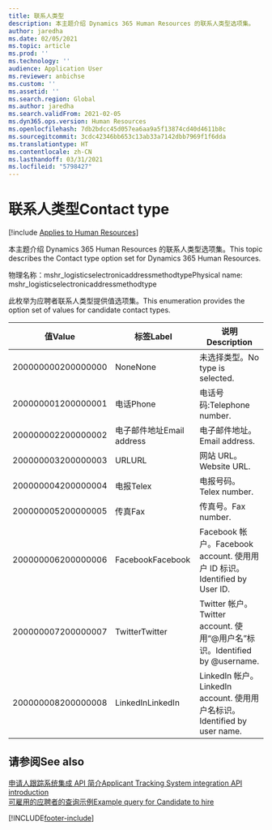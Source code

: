 ```yaml
---
title: 联系人类型
description: 本主题介绍 Dynamics 365 Human Resources 的联系人类型选项集。
author: jaredha
ms.date: 02/05/2021
ms.topic: article
ms.prod: ''
ms.technology: ''
audience: Application User
ms.reviewer: anbichse
ms.custom: ''
ms.assetid: ''
ms.search.region: Global
ms.author: jaredha
ms.search.validFrom: 2021-02-05
ms.dyn365.ops.version: Human Resources
ms.openlocfilehash: 7db2bdcc45d057ea6aa9a5f13874cd40d4611b8c
ms.sourcegitcommit: 3cdc42346bb653c13ab33a7142dbb7969f1f6dda
ms.translationtype: HT
ms.contentlocale: zh-CN
ms.lasthandoff: 03/31/2021
ms.locfileid: "5798427"
---
```

# <a name="contact-type"></a><span data-ttu-id="66e63-103">联系人类型</span><span class="sxs-lookup"><span data-stu-id="66e63-103">Contact type</span></span>

[!include [Applies to Human Resources](../includes/applies-to-hr.md)]

<span data-ttu-id="66e63-104">本主题介绍 Dynamics 365 Human Resources 的联系人类型选项集。</span><span class="sxs-lookup"><span data-stu-id="66e63-104">This topic describes the Contact type option set for Dynamics 365 Human Resources.</span></span>

<span data-ttu-id="66e63-105">物理名称：mshr_logisticselectronicaddressmethodtype</span><span class="sxs-lookup"><span data-stu-id="66e63-105">Physical name: mshr_logisticselectronicaddressmethodtype</span></span>

<span data-ttu-id="66e63-106">此枚举为应聘者联系人类型提供值选项集。</span><span class="sxs-lookup"><span data-stu-id="66e63-106">This enumeration provides the option set of values for candidate contact types.</span></span> 

| <span data-ttu-id="66e63-107">值</span><span class="sxs-lookup"><span data-stu-id="66e63-107">Value</span></span> | <span data-ttu-id="66e63-108">标签</span><span class="sxs-lookup"><span data-stu-id="66e63-108">Label</span></span> | <span data-ttu-id="66e63-109">说明</span><span class="sxs-lookup"><span data-stu-id="66e63-109">Description</span></span> |
| --- | --- | --- |
| <span data-ttu-id="66e63-110">200000000</span><span class="sxs-lookup"><span data-stu-id="66e63-110">200000000</span></span> | <span data-ttu-id="66e63-111">None</span><span class="sxs-lookup"><span data-stu-id="66e63-111">None</span></span> | <span data-ttu-id="66e63-112">未选择类型。</span><span class="sxs-lookup"><span data-stu-id="66e63-112">No type is selected.</span></span> |
| <span data-ttu-id="66e63-113">200000001</span><span class="sxs-lookup"><span data-stu-id="66e63-113">200000001</span></span> | <span data-ttu-id="66e63-114">电话</span><span class="sxs-lookup"><span data-stu-id="66e63-114">Phone</span></span> | <span data-ttu-id="66e63-115">电话号码:</span><span class="sxs-lookup"><span data-stu-id="66e63-115">Telephone number.</span></span> |
| <span data-ttu-id="66e63-116">200000002</span><span class="sxs-lookup"><span data-stu-id="66e63-116">200000002</span></span> | <span data-ttu-id="66e63-117">电子邮件地址</span><span class="sxs-lookup"><span data-stu-id="66e63-117">Email address</span></span> | <span data-ttu-id="66e63-118">电子邮件地址。</span><span class="sxs-lookup"><span data-stu-id="66e63-118">Email address.</span></span> |
| <span data-ttu-id="66e63-119">200000003</span><span class="sxs-lookup"><span data-stu-id="66e63-119">200000003</span></span> | <span data-ttu-id="66e63-120">URL</span><span class="sxs-lookup"><span data-stu-id="66e63-120">URL</span></span> | <span data-ttu-id="66e63-121">网站 URL。</span><span class="sxs-lookup"><span data-stu-id="66e63-121">Website URL.</span></span> |
| <span data-ttu-id="66e63-122">200000004</span><span class="sxs-lookup"><span data-stu-id="66e63-122">200000004</span></span> | <span data-ttu-id="66e63-123">电报</span><span class="sxs-lookup"><span data-stu-id="66e63-123">Telex</span></span> | <span data-ttu-id="66e63-124">电报号码。</span><span class="sxs-lookup"><span data-stu-id="66e63-124">Telex number.</span></span> |
| <span data-ttu-id="66e63-125">200000005</span><span class="sxs-lookup"><span data-stu-id="66e63-125">200000005</span></span> | <span data-ttu-id="66e63-126">传真</span><span class="sxs-lookup"><span data-stu-id="66e63-126">Fax</span></span> | <span data-ttu-id="66e63-127">传真号。</span><span class="sxs-lookup"><span data-stu-id="66e63-127">Fax number.</span></span> |
| <span data-ttu-id="66e63-128">200000006</span><span class="sxs-lookup"><span data-stu-id="66e63-128">200000006</span></span> | <span data-ttu-id="66e63-129">Facebook</span><span class="sxs-lookup"><span data-stu-id="66e63-129">Facebook</span></span> | <span data-ttu-id="66e63-130">Facebook 帐户。</span><span class="sxs-lookup"><span data-stu-id="66e63-130">Facebook account.</span></span> <span data-ttu-id="66e63-131">使用用户 ID 标识。</span><span class="sxs-lookup"><span data-stu-id="66e63-131">Identified by User ID.</span></span> |
| <span data-ttu-id="66e63-132">200000007</span><span class="sxs-lookup"><span data-stu-id="66e63-132">200000007</span></span> | <span data-ttu-id="66e63-133">Twitter</span><span class="sxs-lookup"><span data-stu-id="66e63-133">Twitter</span></span> | <span data-ttu-id="66e63-134">Twitter 帐户。</span><span class="sxs-lookup"><span data-stu-id="66e63-134">Twitter account.</span></span> <span data-ttu-id="66e63-135">使用“@用户名”标识。</span><span class="sxs-lookup"><span data-stu-id="66e63-135">Identified by @username.</span></span> |
| <span data-ttu-id="66e63-136">200000008</span><span class="sxs-lookup"><span data-stu-id="66e63-136">200000008</span></span> | <span data-ttu-id="66e63-137">LinkedIn</span><span class="sxs-lookup"><span data-stu-id="66e63-137">LinkedIn</span></span> | <span data-ttu-id="66e63-138">LinkedIn 帐户。</span><span class="sxs-lookup"><span data-stu-id="66e63-138">LinkedIn account.</span></span> <span data-ttu-id="66e63-139">使用用户名标识。</span><span class="sxs-lookup"><span data-stu-id="66e63-139">Identified by user name.</span></span> |

## <a name="see-also"></a><span data-ttu-id="66e63-140">请参阅</span><span class="sxs-lookup"><span data-stu-id="66e63-140">See also</span></span>

[<span data-ttu-id="66e63-141">申请人跟踪系统集成 API 简介</span><span class="sxs-lookup"><span data-stu-id="66e63-141">Applicant Tracking System integration API introduction</span></span>](hr-admin-integration-ats-api-introduction.md)<br>
[<span data-ttu-id="66e63-142">可雇用的应聘者的查询示例</span><span class="sxs-lookup"><span data-stu-id="66e63-142">Example query for Candidate to hire</span></span>](hr-admin-integration-ats-api-candidate-to-hire-example-query.md)


[!INCLUDE[footer-include](../includes/footer-banner.md)]